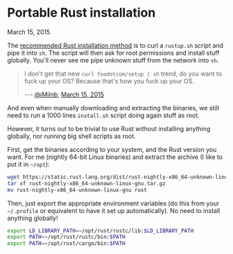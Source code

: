 # Portable Rust installation
March 15, 2015

The [recommended Rust installation method][install] is to
curl a `rustup.sh` script and pipe it into `sh`. The script will then
ask for root permissions and install stuff globally. You'll never see me
pipe unknown stuff from the network into `sh`.

> I don't get that new `curl foodotcom/setup | sh` trend, do you want to
> fuck up your OS? Because that's how you fuck up your OS.
>
> --- [@iMilnb](https://twitter.com/iMilnb), [March 15, 2015](https://twitter.com/iMilnb/status/577229798910611456)

[install]: http://www.rust-lang.org/install.html

And even when manually downloading and extracting the binaries, we still
need to run a 1000 lines `install.sh` script doing again stuff as root.

However, it turns out to be trivial to use Rust without installing
anything globally, nor running big shell scripts as root.

First, get the binaries according to your system, and the Rust version
you want. For me (nightly 64-bit Linux binaries) and extract the archive
(I like to put it in `~/opt`):

```sh
wget https://static.rust-lang.org/dist/rust-nightly-x86_64-unknown-linux-gnu.tar.gz
tar xf rust-nightly-x86_64-unknown-linux-gnu.tar.gz
mv rust-nightly-x86_64-unknown-linux-gnu rust
```

Then, just export the appropriate environment variables (do this from
your `~/.profile` or equivalent to have it set up automatically). No
need to install anything globally!

```sh
export LD_LIBRARY_PATH=~/opt/rust/rustc/lib:$LD_LIBRARY_PATH
export PATH=~/opt/rust/rustc/bin:$PATH
export PATH=~/opt/rust/cargo/bin:$PATH
```
